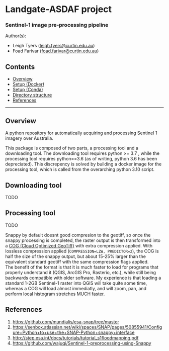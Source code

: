 # Landgate-ASDAF project
### Sentinel-1 image pre-processing pipeline
Author(s):
- Leigh Tyers (leigh.tyers@curtin.edu.au)
- Foad Farivar (foad.farivar@curtin.edu.au)

## Contents
- [Overview](#overview)
- [Setup (Docker)](#setup-steps-docker)
- [Setup (Conda)](#setup-steps-conda)
- [Directory structure](#directory-structure)
- [References](#references)
___

## Overview 
A python repository for automatically acquiring and processing Sentinel 1 imagery over Australia.

This package is composed of two parts, a processing tool and a downloading tool. The downloading tool requires python >= 3.7 , while the processing tool requires python==3.6 (as of writing, python 3.6 has been depreciated). This discrepency is solved by building a docker image for the processing tool, which is called from the overarching python 3.10 script.

## Downloading tool
TODO

## Processing tool
TODO

Snappy by default doesnt good compresion to the geotiff, so once the snappy processing is completed, the raster output is then transformed into a [COG (Cloud Optimized GeoTiff)](https://www.cogeo.org/) with extra compression applied. With lossless compression applied (`COMPRESSION=LZW, PREDICTOR=2`), the COG is half the size of the snappy output, but about 15-25% larger than the equivalent standard geotiff with the same compression flags applied.   
The benefit of the format is that it is much faster to load for programs that properly understand it (QGIS, ArcGIS Pro, Rasterio, etc.), while still being backwards compatible with older software. My experience is that loading a standard 1-2GB Sentinel-1 raster into QGIS will take quite some time, whereas a COG will load almost immediatly, and will zoom, pan, and perform local histogram stretches MUCH faster.

## References

1. https://github.com/mundialis/esa-snap/tree/master
2. https://senbox.atlassian.net/wiki/spaces/SNAP/pages/50855941/Configure+Python+to+use+the+SNAP-Python+snappy+interface
3. http://step.esa.int/docs/tutorials/tutorial_s1floodmapping.pdf
4. https://github.com/wajuqi/Sentinel-1-preprocessing-using-Snappy

